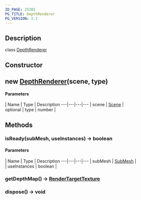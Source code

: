 ```yaml
---
ID_PAGE: 25301
PG_TITLE: DepthRenderer
PG_VERSION: 2.1
---
```

## Description

class [DepthRenderer](/classes/2.5/DepthRenderer)



## Constructor

## new [DepthRenderer](/classes/2.5/DepthRenderer)(scene, type)



#### Parameters
 | Name | Type | Description
---|---|---|---
 | scene | [Scene](/classes/2.5/Scene) |     
optional | type | number |     
## Methods

### isReady(subMesh, useInstances) &rarr; boolean



#### Parameters
 | Name | Type | Description
---|---|---|---
 | subMesh | [SubMesh](/classes/2.5/SubMesh) |     
 | useInstances | boolean |     
### getDepthMap() &rarr; [RenderTargetTexture](/classes/2.5/RenderTargetTexture)


### dispose() &rarr; void



